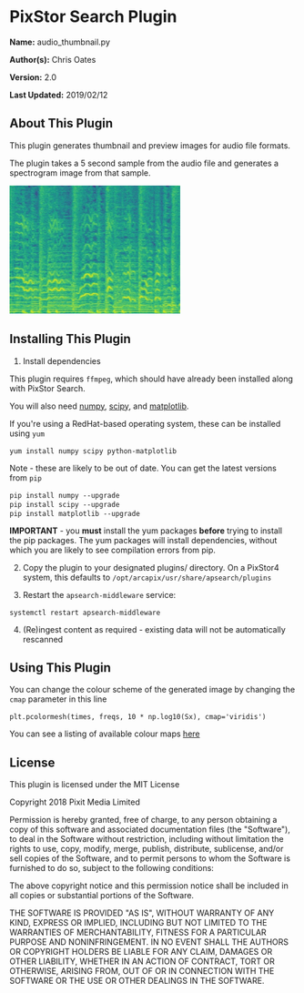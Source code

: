 # PixStor Search Plugin

**Name:** audio_thumbnail.py

**Author(s):** Chris Oates

**Version:** 2.0

**Last Updated:** 2019/02/12


## About This Plugin

This plugin generates thumbnail and preview images for audio file formats.

The plugin takes a 5 second sample from the audio file and generates a spectrogram image from that sample.

![Example Spectrogram](example_spectrogram.png "Example Spectrogram")


## Installing This Plugin

1. Install dependencies

This plugin requires `ffmpeg`, which should have already been installed along with PixStor Search.

You will also need [numpy](http://www.numpy.org/), [scipy](https://www.scipy.org/), and [matplotlib](https://matplotlib.org/index.html).

If you're using a RedHat-based operating system, these can be installed using `yum`

```
yum install numpy scipy python-matplotlib
```

Note - these are likely to be out of date. You can get the latest versions from `pip`

```
pip install numpy --upgrade
pip install scipy --upgrade
pip install matplotlib --upgrade
```

**IMPORTANT** - you **must** install the yum packages **before** trying to install the pip packages.
The yum packages will install dependencies, without which you are likely to see compilation errors from pip.

2. Copy the plugin to your designated plugins/ directory. On a PixStor4 system, this defaults to `/opt/arcapix/usr/share/apsearch/plugins`

3. Restart the `apsearch-middleware` service:

```
systemctl restart apsearch-middleware
```

4. (Re)ingest content as required - existing data will not be automatically rescanned


## Using This Plugin

You can change the colour scheme of the generated image by changing the `cmap` parameter in this line

```
plt.pcolormesh(times, freqs, 10 * np.log10(Sx), cmap='viridis')
```

You can see a listing of available colour maps [here](https://matplotlib.org/examples/color/colormaps_reference.html)


## License

This plugin is licensed under the MIT License

Copyright 2018 Pixit Media Limited

Permission is hereby granted, free of charge, to any person obtaining a copy of this software and associated documentation files (the "Software"), to deal in the Software without restriction, including without limitation the rights to use, copy, modify, merge, publish, distribute, sublicense, and/or sell copies of the Software, and to permit persons to whom the Software is furnished to do so, subject to the following conditions:

The above copyright notice and this permission notice shall be included in all copies or substantial portions of the Software.

THE SOFTWARE IS PROVIDED "AS IS", WITHOUT WARRANTY OF ANY KIND, EXPRESS OR IMPLIED, INCLUDING BUT NOT LIMITED TO THE WARRANTIES OF MERCHANTABILITY, FITNESS FOR A PARTICULAR PURPOSE AND NONINFRINGEMENT. IN NO EVENT SHALL THE AUTHORS OR COPYRIGHT HOLDERS BE LIABLE FOR ANY CLAIM, DAMAGES OR OTHER LIABILITY, WHETHER IN AN ACTION OF CONTRACT, TORT OR OTHERWISE, ARISING FROM, OUT OF OR IN CONNECTION WITH THE SOFTWARE OR THE USE OR OTHER DEALINGS IN THE SOFTWARE.
